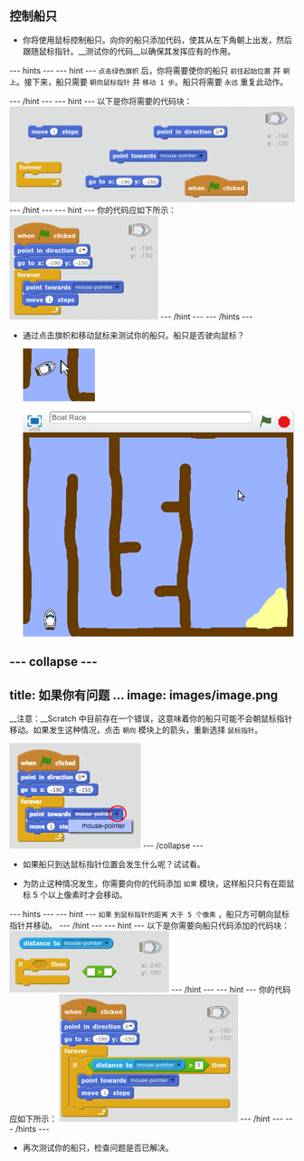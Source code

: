 ## 控制船只

+ 你将使用鼠标控制船只。向你的船只添加代码，使其从左下角朝上出发，然后跟随鼠标指针。__测试你的代码__以确保其发挥应有的作用。

--- hints ---
--- hint ---
`点击绿色旗帜` 后，你将需要使你的船只 `前往起始位置` 并 `朝上`。接下来，船只需要 `朝向鼠标指针` 并 `移动 1 步`。船只将需要 `永远` 重复此动作。

--- /hint ---
--- hint ---
以下是你将需要的代码块：
![screenshot](images/boat-move-blocks.png)
--- /hint ---
--- hint ---
你的代码应如下所示：
![screenshot](images/boat-move-code.png)
--- /hint ---
--- /hints ---

+ 通过点击旗帜和移动鼠标来测试你的船只。船只是否驶向鼠标？

	![screenshot](images/boat-mouse.png)

	![screenshot](images/boat-pointer-test-anim.gif)

--- collapse ---
---
title: 如果你有问题 ...
image: images/image.png
---
__注意：__Scratch 中目前存在一个错误，这意味着你的船只可能不会朝鼠标指针移动。如果发生这种情况，点击 `朝向` 模块上的箭头，重新选择 `鼠标指针`。

![screenshot](images/boat-bug.png)
--- /collapse ---


+ 如果船只到达鼠标指针位置会发生什么呢？试试看。

+ 为防止这种情况发生，你需要向你的代码添加 `如果` 模块，这样船只只有在距鼠标 5 个以上像素时才会移动。

--- hints ---
--- hint ---
`如果` `到鼠标指针的距离` `大于 5 个像素` ，船只方可朝向鼠标指针并移动。
--- /hint ---
--- hint ---
以下是你需要向船只代码添加的代码块：
![screenshot](images/boat-pointer-blocks.png)
--- /hint ---
--- hint ---
你的代码应如下所示：
![screenshot](images/boat-pointer-code.png)
--- /hint ---
--- /hints ---

+ 再次测试你的船只，检查问题是否已解决。
